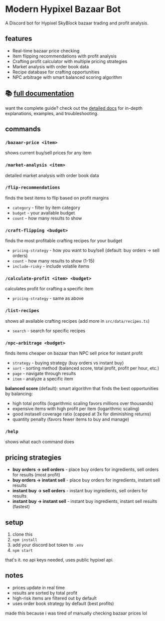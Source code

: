 # Modern Hypixel Bazaar Bot

A Discord bot for Hypixel SkyBlock bazaar trading and profit analysis.

## features

- Real-time bazaar price checking
- Item flipping recommendations with profit analysis
- Crafting profit calculator with multiple pricing strategies
- Market analysis with order book data
- Recipe database for crafting opportunities
- NPC arbitrage with smart balanced scoring algorithm

## 📚 [full documentation](./docs/README.md)

want the complete guide? check out the [detailed docs](./docs/README.md) for in-depth explanations, examples, and troubleshooting.

## commands

### `/bazaar-price <item>`
shows current buy/sell prices for any item

### `/market-analysis <item>`
detailed market analysis with order book data

### `/flip-recommendations`
finds the best items to flip based on profit margins
- `category` - filter by item category
- `budget` - your available budget
- `count` - how many results to show

### `/craft-flipping <budget>`
finds the most profitable crafting recipes for your budget
- `pricing-strategy` - how you want to buy/sell (default: buy orders → sell orders)
- `count` - how many results to show (1-15)
- `include-risky` - include volatile items

### `/calculate-profit <item> <budget>`
calculates profit for crafting a specific item
- `pricing-strategy` - same as above

### `/list-recipes`
shows all available crafting recipes (add more in `src/data/recipes.ts`)
- `search` - search for specific recipes

### `/npc-arbitrage <budget>`
finds items cheaper on bazaar than NPC sell price for instant profit
- `strategy` - buying strategy (buy orders vs instant buy)
- `sort` - sorting method (balanced score, total profit, profit per hour, etc.)
- `page` - navigate through results
- `item` - analyze a specific item

**balanced score** (default): smart algorithm that finds the best opportunities by balancing:
- high total profits (logarithmic scaling favors millions over thousands)  
- expensive items with high profit per item (logarithmic scaling)
- good instasell coverage ratio (capped at 3x for diminishing returns)
- quantity penalty (favors fewer items to buy and manage)

### `/help`
shows what each command does

## pricing strategies

- **buy orders → sell orders** - place buy orders for ingredients, sell orders for results (most profit)
- **buy orders → instant sell** - place buy orders for ingredients, instant sell results
- **instant buy → sell orders** - instant buy ingredients, sell orders for results  
- **instant buy → instant sell** - instant buy ingredients, instant sell results (fastest)

## setup

1. clone this
2. `npm install`
3. add your discord bot token to `.env`
4. `npm start`

that's it. no api keys needed, uses public hypixel api.

## notes

- prices update in real time
- results are sorted by total profit
- high-risk items are filtered out by default
- uses order book strategy by default (best profits)

made this because i was tired of manually checking bazaar prices lol
